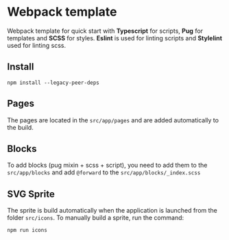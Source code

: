 # Webpack template

Webpack template for quick start with **Typescript** for scripts, **Pug** for templates and **SCSS** for styles. 
**Eslint** is used for linting scripts and **Stylelint** used for linting scss.
## Install
```
npm install --legacy-peer-deps
```
## Pages
The pages are located in the <code>src/app/pages</code> and are added automatically to the build.
## Blocks
To add blocks (pug mixin + scss + script), you need to add them to the `src/app/blocks` and add 
`@forward` to the `src/app/blocks/_index.scss`
## SVG Sprite
The sprite is build automatically when the application is launched from the folder `src/icons`.
To manually build a sprite, run the command:
```
npm run icons
```
